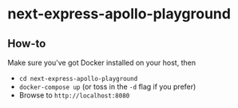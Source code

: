# next-express-apollo-playground

## How-to
Make sure you've got Docker installed on your host, then
- `cd next-express-apollo-playground`
- `docker-compose up` (or toss in the `-d` flag if you prefer)
- Browse to `http://localhost:8080`

